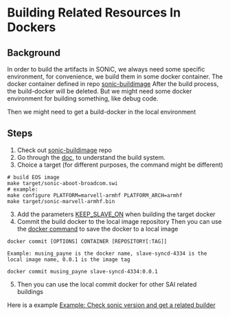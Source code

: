 # Building Related Resources In Dockers

## Background
In order to build the artifacts in SONiC, we always need some specific environment, for convenience, we build them in some docker container. The docker container defined in repo [sonic-buildimage](https://github.com/Azure/sonic-buildimage)
After the build process, the build-docker will be deleted.
But we might need some docker environment for building something, like debug code.

Then we might need to get a build-docker in the local environment

## Steps
1. Check out [sonic-buildimage](https://github.com/Azure/sonic-buildimage/blob/master/README.md) repo
2. Go through the [doc](https://github.com/Azure/sonic-buildimage/blob/master/README.md), to understand the build system.
3. Choice a target (for different purposes, the command might be different)
```
# build EOS image
make target/sonic-aboot-broadcom.swi
# example:
make configure PLATFORM=marvell-armhf PLATFORM_ARCH=armhf
make target/sonic-marvell-armhf.bin
```
3. Add the parameters [KEEP_SLAVE_ON](https://github.com/Azure/sonic-buildimage/blob/aa59bfeab7eaa569ecf99c8ba62745126ac92602/Makefile.work#L19) when building the target docker
4. Commit the build docker to the local image repository
   Then you can use the [docker command](https://docs.docker.com/engine/reference/commandline/save/) to save the docker to a local image
```
docker commit [OPTIONS] CONTAINER [REPOSITORY[:TAG]]

Example: musing_payne is the docker name, slave-syncd-4334 is the local image name, 0.0.1 is the image tag
	
docker commit musing_payne slave-syncd-4334:0.0.1
```
5. Then you can use the local commit docker for other SAI related buildings

Here is a example [Example: Check sonic version and get a related builder](./ExampleCheckSonicVersionAndBuildSaiserverDocker.md)